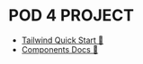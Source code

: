 # POD 4 PROJECT

- [Tailwind Quick Start 🍃](./docs/tailwind-quick-start.md)
- [Components Docs 🧊](./docs/components.md)
